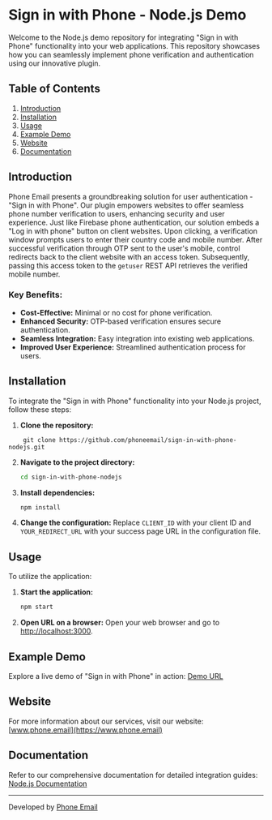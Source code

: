 # Sign in with Phone - Node.js Demo

Welcome to the Node.js demo repository for integrating "Sign in with Phone" functionality into your web applications. This repository showcases how you can seamlessly implement phone verification and authentication using our innovative plugin.

## Table of Contents
1. [Introduction](#introduction)
2. [Installation](#installation)
3. [Usage](#usage)
4. [Example Demo](#example-demo)
5. [Website](#website)
6. [Documentation](#documentation)

## Introduction

Phone Email presents a groundbreaking solution for user authentication - "Sign in with Phone". Our plugin empowers websites to offer seamless phone number verification to users, enhancing security and user experience. Just like Firebase phone authentication, our solution embeds a "Log in with phone" button on client websites. Upon clicking, a verification window prompts users to enter their country code and mobile number. After successful verification through OTP sent to the user's mobile, control redirects back to the client website with an access token. Subsequently, passing this access token to the `getuser` REST API retrieves the verified mobile number.

### Key Benefits:
- **Cost-Effective:** Minimal or no cost for phone verification.
- **Enhanced Security:** OTP-based verification ensures secure authentication.
- **Seamless Integration:** Easy integration into existing web applications.
- **Improved User Experience:** Streamlined authentication process for users.

## Installation

To integrate the "Sign in with Phone" functionality into your Node.js project, follow these steps:

1. **Clone the repository:**

```
    git clone https://github.com/phoneemail/sign-in-with-phone-nodejs.git
```


2. **Navigate to the project directory:**

    ```bash
    cd sign-in-with-phone-nodejs
    ```


3. **Install dependencies:**

    ```bash
    npm install
    ```

4. **Change the configuration:**
Replace `CLIENT_ID` with your client ID and `YOUR_REDIRECT_URL` with your success page URL in the configuration file.

## Usage

To utilize the application:

1. **Start the application:**

    ```bash
    npm start
    ```

2. **Open URL on a browser:**
Open your web browser and go to [http://localhost:3000](http://localhost:3000).

## Example Demo

Explore a live demo of "Sign in with Phone" in action: [Demo URL](https://www.phone.email/demo-login)

## Website

For more information about our services, visit our website: [www.phone.email](https://www.phone.email)

## Documentation

Refer to our comprehensive documentation for detailed integration guides: [Node.js Documentation](https://www.phone.email/docs#nodejs)

---
Developed by [Phone Email](https://www.phone.email)
